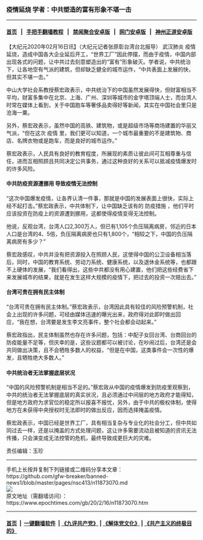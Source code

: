 ### 疫情延烧 学者：中共塑造的富有形象不堪一击
------------------------

#### [首页](https://github.com/gfw-breaker/banned-news1/blob/master/README.md) &nbsp;&nbsp;|&nbsp;&nbsp; [手把手翻墙教程](https://github.com/gfw-breaker/guides/wiki) &nbsp;&nbsp;|&nbsp;&nbsp; [禁闻聚合安卓版](https://github.com/gfw-breaker/bn-android) &nbsp;&nbsp;|&nbsp;&nbsp; [网门安卓版](https://github.com/oGate2/oGate) &nbsp;&nbsp;|&nbsp;&nbsp; [神州正道安卓版](https://github.com/SzzdOgate/update) 



<div><p>
 【大纪元2020年02月16日讯】（大纪元记者张原彰台湾台北报导）
 <ok href="https://www.epochtimes.com/gb/tag/%E6%AD%A6%E6%B1%89%E8%82%BA%E7%82%8E.html">
  武汉肺炎
 </ok>
 <ok href="https://www.epochtimes.com/gb/tag/%E7%96%AB%E6%83%85.html">
  疫情
 </ok>
 延烧，造成中国各大企业延后开工，“世界工厂”因此停摆，而由于疫情，中国内部出现各式的问题，让中共过去刻意塑造出的“富有”形象破灭。学者说，中共统治下，让各地空有气派的建筑，但却缺乏健全的城市运作，“中共表面上发展的快，但其实不堪一击。”
</p>
<p>
 中山大学社会系教授蔡宏政表示，中共统治下的中国虽然发展得快，但财富相当不平均，财富多集中在北京、上海、广州、深圳等城市的金字塔顶端人士，而台湾人时常在媒体上看到，关于中国跑车等奢侈品卖得好等新闻，其实在中国社会里只是沧海一粟。
</p>
<p>
 另外，蔡宏政表示，虽然中国的高铁、建筑物，或是超级市场等商场建置的华丽又气派，“但在这次
 <ok href="https://www.epochtimes.com/gb/tag/%E7%96%AB%E6%83%85.html">
  疫情
 </ok>
 里，我们更可以知道，一个城市最重要的不是建筑物、商店、名牌衣物或是跑车，而是良好的城市运作。”
</p>
<p>
 蔡宏政表示，人民具有良好的教育程度，所展现的素质让彼此间可互相尊重与信任，进而互相照顾且共同决定公共事务，通过这种良好的关系可以抵减疫情爆发时的许多风险。
</p>
<h4>
 中共防疫资源遭挪用 导致疫情无法控制
</h4>
<p>
 “这次中国爆发疫情，让各界认清一件事，那就是中国的发展表面上很快，实际上经不起打击。”蔡宏政表示，中共体制下，让中国缺乏该有的
 <ok href="https://www.epochtimes.com/gb/tag/%E9%98%B2%E7%96%AB%E6%8E%AA%E6%96%BD.html">
  防疫措施
 </ok>
 ，他们平时应该投资在防疫上的资源遭到挪用，这都使得疫情变得无法控制。
</p>
<p>
 他说，反观台湾，台湾人口2‚300万人，但已有1‚105个负压隔离病房，邻近的日本人口是台湾的4、5倍，负压隔离病房也只有1‚800个，“相较之下，中国的负压隔离病房有多少？”
</p>
<p>
 蔡宏政感叹，中共并没有把资源投入在照顾人民，这使得中国的公卫设备相当落后，同时，中国的教育系统、劳动力系统、健康系统，以及退休金系统等，也都跟不上硬体的发展，“我们看得出，这些中共都没有用心建置，他们把这些经费省下来发展城市的结果，就是在发生这样大规模的疫情下，把过去的投资一次赔出去。”
</p>
<h4>
 台湾可贵在拥有民主体制
</h4>
<p>
 “台湾可贵在拥有民主体制。”蔡宏政表示，台湾因此具有较佳的风险预警机制，社会上出现的许多问题，可经由媒体迅速的曝光出来，政府得对此即时做出回应，“我在想，台湾要是发生李文亮事件，整个社会都会动起来。”
</p>
<p>
 蔡宏政指出，民主体制虽然也存在许多问题，包括：中配子女回台湾、台商回台的防疫能量不足等，但庆幸的是，这些议题都可以被讨论，在吵闹过后，台湾还是会共同做出决策，且不会牺牲多数人的权益，“但是在中国，这类事件会一次性的爆发，且牺牲绝大多数人。”
</p>
<h4>
 中共统治者无法掌握底层状况
</h4>
<p>
 “中国的风险预警机制是相当不足的。”蔡宏政从中国的疫情爆发到防疫里观察到，中共的统治者无法掌握底层的真实状况，且必须通过中间层的地方政府才能得知，但是地方政府为求官位的稳定所以报喜不报忧，另外，由于中共的极权体制，使得地方在未获得中央授权时无法即时的做出反应，因而选择掩盖疫情。
</p>
<p>
 蔡宏政表示，中国已经是世界工厂，具有相当复杂与专业化的社会分工，但中共如同过去一样，还是以掩盖的方式处理问题，这让许多需要流动且被知道的资讯无法传播，只会演变成无法控管的危机，最终导致成更巨大的灾难。
</p>
<p>
 责任编辑：玉珍
</p>
</div>
<hr/>
手机上长按并复制下列链接或二维码分享本文章：<br/>
https://github.com/gfw-breaker/banned-news1/blob/master/pages/nsc413/n11873070.md <br/>
<a href='https://github.com/gfw-breaker/banned-news1/blob/master/pages/nsc413/n11873070.md'><img src='https://github.com/gfw-breaker/banned-news1/blob/master/pages/nsc413/n11873070.md.png'/></a> <br/>
原文地址（需翻墙访问）：https://www.epochtimes.com/gb/20/2/16/n11873070.htm


------------------------
#### [首页](https://github.com/gfw-breaker/banned-news1/blob/master/README.md) &nbsp;|&nbsp; [一键翻墙软件](https://github.com/gfw-breaker/nogfw/blob/master/README.md) &nbsp;| [《九评共产党》](https://github.com/gfw-breaker/9ping.md/blob/master/README.md#九评之一评共产党是什么) | [《解体党文化》](https://github.com/gfw-breaker/jtdwh.md/blob/master/README.md) | [《共产主义的终极目的》](https://github.com/gfw-breaker/gczydzjmd.md/blob/master/README.md)


<img src='http://gfw-breaker.win/banned-news/pages/nsc413/n11873070.md' width='0px' height='0px'/>